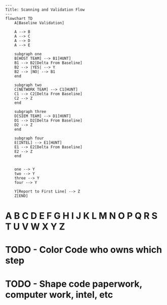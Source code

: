 ```mermaid
---
Title: Scanning and Validation Flow
---
flowchart TD
    A[Baseline Validation] 

    A --> B
    A --> C
    A --> D
    A --> E

    subgraph one
    B[HOST TEAM] --> B1[HUNT]
    B1 --> B2[Delta From Baseline]
    B2 --> |YES| --> Y
    B2 --> |NO| --> B1
    end

    subgraph two
    C[NETWORK TEAM] --> C1[HUNT]
    C1 --> C2[Delta From Baseline]
    C2 --> Z
    end

    subgraph three
    D[SIEM TEAM] --> D1[HUNT]
    D1 --> D2[Delta From Baseline]
    D2 --> Z
    end

    subgraph four
    E[INTEL] --> E1[HUNT]
    E1 --> E2[Delta From Baseline]
    E2 --> Z
    end


    one --> Y
    two --> Y
    three --> Y
    four --> Y

    Y[Report to First Line] --> Z
    Z[END]
```
# A B C D E F G H I J K L M N O P Q R S T U V W X Y Z
# TODO - Color Code who owns which step
# TODO - Shape code paperwork, computer work, intel, etc

